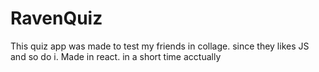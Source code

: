 # RavenQuiz
This quiz app was made to test my friends in collage. since they likes JS and so do i. Made in react. in a short time acctually
